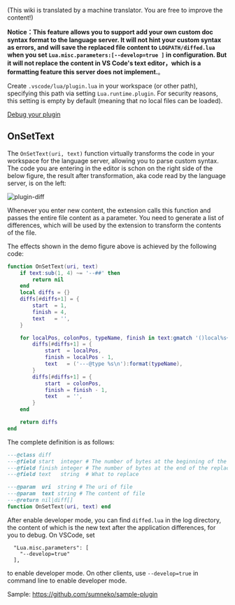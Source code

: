 (This wiki is translated by a machine translator. You are free to improve the content!)

**Notice：This feature allows you to support add your own custom doc syntax format to the language server. It will not hint your custom syntax as errors, and will save the replaced file content to `LOGPATH/diffed.lua` when you set `Lua.misc.parameters:[--develop=true ]` in configuration. But it will not replace the content in VS Code's text editor，which is a formatting feature this server does not implement.**。

Create `.vscode/lua/plugin.lua` in your workspace (or other path), specifying this path via setting `Lua.runtime.plugin`.
For security reasons, this setting is empty by default (meaning that no local files can be loaded).

[Debug your plugin](https://github.com/sumneko/lua-language-server/wiki/Debug)

## OnSetText

The `OnSetText(uri, text)` function virtually transforms the code in your workspace for the language server, allowing you to parse custom syntax. The code you are entering in the editor is schon on the right side of the below figure, the result after transformation, aka code read by the language server, is on the left:

![plugin-diff](https://github.com/sumneko/vscode-lua/blob/master/images/plugin-diff.gif?raw=true)

Whenever you enter new content, the extension calls this function and passes the entire file content as a parameter. You need to generate a list of differences, which will be used by the extension to transform the contents of the file.

The effects shown in the demo figure above is achieved by the following code:

```lua
function OnSetText(uri, text)
    if text:sub(1, 4) ~= '--##' then
        return nil
    end
    local diffs = {}
    diffs[#diffs+1] = {
        start  = 1,
        finish = 4,
        text   = '',
    }

    for localPos, colonPos, typeName, finish in text:gmatch '()local%s+[%w_]+()%s*%:%s*([%w_]+)()' do
        diffs[#diffs+1] = {
            start  = localPos,
            finish = localPos - 1,
            text   = ('---@type %s\n'):format(typeName),
        }
        diffs[#diffs+1] = {
            start  = colonPos,
            finish = finish - 1,
            text   = '',
        }
    end

    return diffs
end
```

The complete definition is as follows:

```lua
---@class diff
---@field start  integer # The number of bytes at the beginning of the replacement
---@field finish integer # The number of bytes at the end of the replacement
---@field text   string  # What to replace

---@param  uri  string # The uri of file
---@param  text string # The content of file
---@return nil|diff[]
function OnSetText(uri, text) end
```

After enable developer mode, you can find `diffed.lua` in the log directory, the content of which is the new text after the application differences, for you to debug.
On VSCode, set 

```
  "Lua.misc.parameters": [
    "--develop=true"
  ],
``` 
to enable developer mode.
On other clients, use `--develop=true` in command line to enable developer mode.

Sample: https://github.com/sumneko/sample-plugin